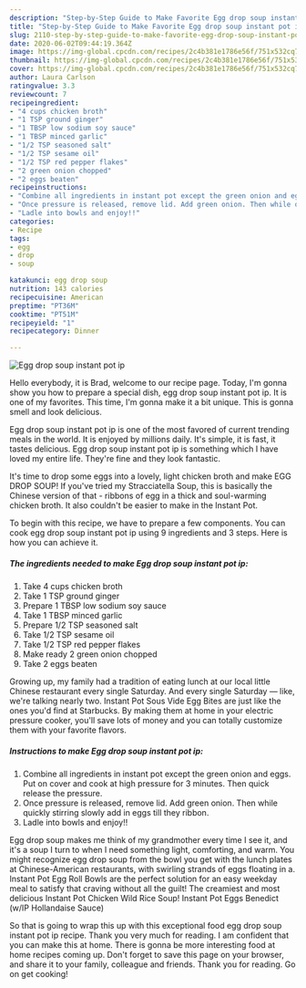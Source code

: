```yaml
---
description: "Step-by-Step Guide to Make Favorite Egg drop soup instant pot ip"
title: "Step-by-Step Guide to Make Favorite Egg drop soup instant pot ip"
slug: 2110-step-by-step-guide-to-make-favorite-egg-drop-soup-instant-pot-ip
date: 2020-06-02T09:44:19.364Z
image: https://img-global.cpcdn.com/recipes/2c4b381e1786e56f/751x532cq70/egg-drop-soup-instant-pot-ip-recipe-main-photo.jpg
thumbnail: https://img-global.cpcdn.com/recipes/2c4b381e1786e56f/751x532cq70/egg-drop-soup-instant-pot-ip-recipe-main-photo.jpg
cover: https://img-global.cpcdn.com/recipes/2c4b381e1786e56f/751x532cq70/egg-drop-soup-instant-pot-ip-recipe-main-photo.jpg
author: Laura Carlson
ratingvalue: 3.3
reviewcount: 7
recipeingredient:
- "4 cups chicken broth"
- "1 TSP ground ginger"
- "1 TBSP low sodium soy sauce"
- "1 TBSP minced garlic"
- "1/2 TSP seasoned salt"
- "1/2 TSP sesame oil"
- "1/2 TSP red pepper flakes"
- "2 green onion chopped"
- "2 eggs beaten"
recipeinstructions:
- "Combine all ingredients in instant pot except the green onion and eggs. Put on cover and cook at high pressure for 3 minutes. Then quick release the pressure."
- "Once pressure is released, remove lid. Add green onion. Then while quickly stirring slowly add in eggs till they ribbon."
- "Ladle into bowls and enjoy!!"
categories:
- Recipe
tags:
- egg
- drop
- soup

katakunci: egg drop soup 
nutrition: 143 calories
recipecuisine: American
preptime: "PT36M"
cooktime: "PT51M"
recipeyield: "1"
recipecategory: Dinner

---
```



![Egg drop soup instant pot ip](https://img-global.cpcdn.com/recipes/2c4b381e1786e56f/751x532cq70/egg-drop-soup-instant-pot-ip-recipe-main-photo.jpg)

Hello everybody, it is Brad, welcome to our recipe page. Today, I'm gonna show you how to prepare a special dish, egg drop soup instant pot ip. It is one of my favorites. This time, I'm gonna make it a bit unique. This is gonna smell and look delicious.

Egg drop soup instant pot ip is one of the most favored of current trending meals in the world. It is enjoyed by millions daily. It's simple, it is fast, it tastes delicious. Egg drop soup instant pot ip is something which I have loved my entire life. They're fine and they look fantastic.

It&#39;s time to drop some eggs into a lovely, light chicken broth and make EGG DROP SOUP! If you&#39;ve tried my Stracciatella Soup, this is basically the Chinese version of that - ribbons of egg in a thick and soul-warming chicken broth. It also couldn&#39;t be easier to make in the Instant Pot.


To begin with this recipe, we have to prepare a few components. You can cook egg drop soup instant pot ip using 9 ingredients and 3 steps. Here is how you can achieve it.

<!--inarticleads1-->

##### The ingredients needed to make Egg drop soup instant pot ip:

1. Take 4 cups chicken broth
1. Take 1 TSP ground ginger
1. Prepare 1 TBSP low sodium soy sauce
1. Take 1 TBSP minced garlic
1. Prepare 1/2 TSP seasoned salt
1. Take 1/2 TSP sesame oil
1. Take 1/2 TSP red pepper flakes
1. Make ready 2 green onion chopped
1. Take 2 eggs beaten


Growing up, my family had a tradition of eating lunch at our local little Chinese restaurant every single Saturday. And every single Saturday — like, we&#39;re talking nearly two. Instant Pot Sous Vide Egg Bites are just like the ones you&#39;d find at Starbucks. By making them at home in your electric pressure cooker, you&#39;ll save lots of money and you can totally customize them with your favorite flavors. 

<!--inarticleads2-->

##### Instructions to make Egg drop soup instant pot ip:

1. Combine all ingredients in instant pot except the green onion and eggs. Put on cover and cook at high pressure for 3 minutes. Then quick release the pressure.
1. Once pressure is released, remove lid. Add green onion. Then while quickly stirring slowly add in eggs till they ribbon.
1. Ladle into bowls and enjoy!!


Egg drop soup makes me think of my grandmother every time I see it, and it&#39;s a soup I turn to when I need something light, comforting, and warm. You might recognize egg drop soup from the bowl you get with the lunch plates at Chinese-American restaurants, with swirling strands of eggs floating in a. Instant Pot Egg Roll Bowls are the perfect solution for an easy weekday meal to satisfy that craving without all the guilt! The creamiest and most delicious Instant Pot Chicken Wild Rice Soup! Instant Pot Eggs Benedict (w/IP Hollandaise Sauce) 

So that is going to wrap this up with this exceptional food egg drop soup instant pot ip recipe. Thank you very much for reading. I am confident that you can make this at home. There is gonna be more interesting food at home recipes coming up. Don't forget to save this page on your browser, and share it to your family, colleague and friends. Thank you for reading. Go on get cooking!
